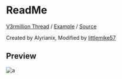 # ReadMe
[V3rmillion Thread](https://v3rmillion.net/showthread.php?tid=1210665) / [Example](https://github.com/GhostDuckyy/UI-Libraries/blob/main/ImGui/Iris/Example.lua) / [Source](https://github.com/GhostDuckyy/UI-Libraries/blob/main/ImGui/Iris/source.lua)

Created by Alyrianix, Modified by [littlemike57](https://v3rmillion.net/member.php?action=profile&uid=3099053)
## Preview
![a](https://external-content.duckduckgo.com/iu/?u=https%3A%2F%2Fi.imgur.com%2FCFTDLIq.png)
